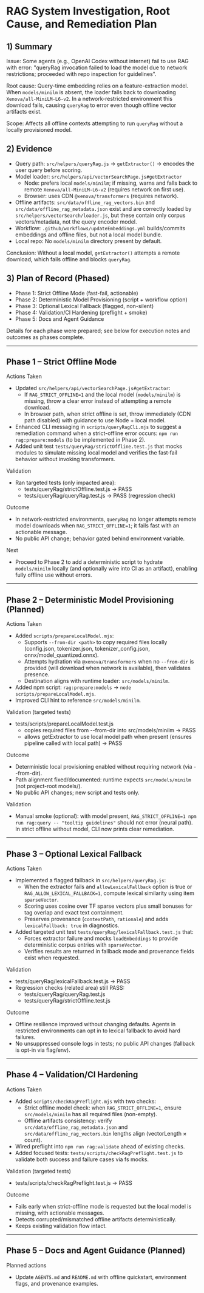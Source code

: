 # RAG System Investigation, Root Cause, and Remediation Plan

## 1) Summary

Issue: Some agents (e.g., OpenAI Codex without internet) fail to use RAG with error: "queryRag invocation failed to load the model due to network restrictions; proceeded with repo inspection for guidelines".

Root cause: Query-time embedding relies on a feature-extraction model. When `models/minilm` is absent, the loader falls back to downloading `Xenova/all-MiniLM-L6-v2`. In a network-restricted environment this download fails, causing `queryRag` to error even though offline vector artifacts exist.

Scope: Affects all offline contexts attempting to run `queryRag` without a locally provisioned model.

## 2) Evidence

- Query path: `src/helpers/queryRag.js` → `getExtractor()` → encodes the user query before scoring.
- Model loader: `src/helpers/api/vectorSearchPage.js#getExtractor`
  - Node: prefers local `models/minilm`; if missing, warns and falls back to remote `Xenova/all-MiniLM-L6-v2` (requires network on first use).
  - Browser: uses CDN `@xenova/transformers` (requires network).
- Offline artifacts: `src/data/offline_rag_vectors.bin` and `src/data/offline_rag_metadata.json` exist and are correctly loaded by `src/helpers/vectorSearch/loader.js`, but these contain only corpus vectors/metadata, not the query encoder model.
- Workflow: `.github/workflows/updateEmbeddings.yml` builds/commits embeddings and offline files, but not a local model bundle.
- Local repo: No `models/minilm` directory present by default.

Conclusion: Without a local model, `getExtractor()` attempts a remote download, which fails offline and blocks `queryRag`.

## 3) Plan of Record (Phased)

- Phase 1: Strict Offline Mode (fast-fail, actionable)
- Phase 2: Deterministic Model Provisioning (script + workflow option)
- Phase 3: Optional Lexical Fallback (flagged, non-silent)
- Phase 4: Validation/CI Hardening (preflight + smoke)
- Phase 5: Docs and Agent Guidance

Details for each phase were prepared; see below for execution notes and outcomes as phases complete.

---

## Phase 1 – Strict Offline Mode

Actions Taken

- Updated `src/helpers/api/vectorSearchPage.js#getExtractor`:
  - If `RAG_STRICT_OFFLINE=1` and the local model (`models/minilm`) is missing, throw a clear error instead of attempting a remote download.
  - In browser path, when strict offline is set, throw immediately (CDN path disabled) with guidance to use Node + local model.
- Enhanced CLI messaging in `scripts/queryRagCli.mjs` to suggest a remediation command when a strict-offline error occurs: `npm run rag:prepare:models` (to be implemented in Phase 2).
- Added unit test `tests/queryRag/strictOffline.test.js` that mocks modules to simulate missing local model and verifies the fast‑fail behavior without invoking transformers.

Validation

- Ran targeted tests (only impacted area):
  - tests/queryRag/strictOffline.test.js → PASS
  - tests/queryRag/queryRag.test.js → PASS (regression check)

Outcome

- In network-restricted environments, `queryRag` no longer attempts remote model downloads when `RAG_STRICT_OFFLINE=1`; it fails fast with an actionable message.
- No public API change; behavior gated behind environment variable.

Next

- Proceed to Phase 2 to add a deterministic script to hydrate `models/minilm` locally (and optionally wire into CI as an artifact), enabling fully offline use without errors.

---

## Phase 2 – Deterministic Model Provisioning (Planned)

Actions Taken

- Added `scripts/prepareLocalModel.mjs`:
  - Supports `--from-dir <path>` to copy required files locally (config.json, tokenizer.json, tokenizer_config.json, onnx/model_quantized.onnx).
  - Attempts hydration via `@xenova/transformers` when no `--from-dir` is provided (will download when network is available), then validates presence.
  - Destination aligns with runtime loader: `src/models/minilm`.
- Added npm script: `rag:prepare:models` → `node scripts/prepareLocalModel.mjs`.
- Improved CLI hint to reference `src/models/minilm`.

Validation (targeted tests)

- tests/scripts/prepareLocalModel.test.js
  - copies required files from --from-dir into src/models/minilm → PASS
  - allows getExtractor to use local model path when present (ensures pipeline called with local path) → PASS

Outcome

- Deterministic local provisioning enabled without requiring network (via --from-dir).
- Path alignment fixed/documented: runtime expects `src/models/minilm` (not project-root models/).
- No public API changes; new script and tests only.

Validation

- Manual smoke (optional): with model present, `RAG_STRICT_OFFLINE=1 npm run rag:query -- "tooltip guidelines"` should not error (neural path). In strict offline without model, CLI now prints clear remediation.

---

## Phase 3 – Optional Lexical Fallback

Actions Taken

- Implemented a flagged fallback in `src/helpers/queryRag.js`:
  - When the extractor fails and `allowLexicalFallback` option is true or `RAG_ALLOW_LEXICAL_FALLBACK=1`, compute lexical similarity using item `sparseVector`.
  - Scoring uses cosine over TF sparse vectors plus small bonuses for tag overlap and exact text containment.
  - Preserves provenance (`contextPath`, `rationale`) and adds `lexicalFallback: true` in diagnostics.
- Added targeted unit test `tests/queryRag/lexicalFallback.test.js` that:
  - Forces extractor failure and mocks `loadEmbeddings` to provide deterministic corpus entries with `sparseVector`.
  - Verifies results are returned in fallback mode and provenance fields exist when requested.

Validation

- tests/queryRag/lexicalFallback.test.js → PASS
- Regression checks (related area) still PASS:
  - tests/queryRag/queryRag.test.js
  - tests/queryRag/strictOffline.test.js

Outcome

- Offline resilience improved without changing defaults. Agents in restricted environments can opt in to lexical fallback to avoid hard failures.
- No unsuppressed console logs in tests; no public API changes (fallback is opt-in via flag/env).

---

## Phase 4 – Validation/CI Hardening

Actions Taken

- Added `scripts/checkRagPreflight.mjs` with two checks:
  - Strict offline model check: when `RAG_STRICT_OFFLINE=1`, ensure `src/models/minilm` has all required files (non-empty).
  - Offline artifacts consistency: verify `src/data/offline_rag_metadata.json` and `src/data/offline_rag_vectors.bin` lengths align (vectorLength × count).
- Wired preflight into `npm run rag:validate` ahead of existing checks.
- Added focused tests: `tests/scripts/checkRagPreflight.test.js` to validate both success and failure cases via fs mocks.

Validation (targeted tests)

- tests/scripts/checkRagPreflight.test.js → PASS

Outcome

- Fails early when strict-offline mode is requested but the local model is missing, with actionable messages.
- Detects corrupted/mismatched offline artifacts deterministically.
- Keeps existing validation flow intact.

---

## Phase 5 – Docs and Agent Guidance (Planned)

Planned actions

- Update `AGENTS.md` and `README.md` with offline quickstart, environment flags, and provenance examples.
